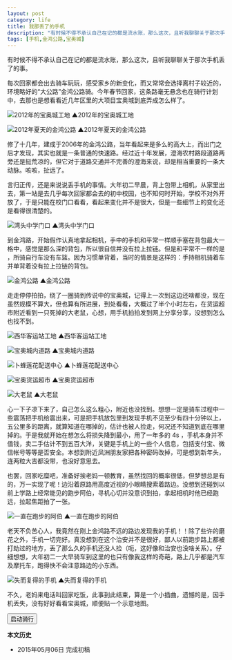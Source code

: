 ```yaml
---
layout: post
category: life
title: 我那丢了的手机
description: "有时候不得不承认自己在记的都是流水账，那么这次，且听我聊聊关于那次手机丢了的事。"
tags: [手机,金鸿公路,宝奥城]
---
```


有时候不得不承认自己在记的都是流水账，那么这次，且听我聊聊关于那次手机丢了的事。

每次回家都会出去骑车玩玩，感受家乡的新变化，而又常常会选择离村子较近的，环境略好的“大公路”金鸿公路骑。今年春节回家，这条路毫无悬念也在骑行计划中，去那也是想看看近几年区里的大项目宝奥城到底弄成怎么样了。 

![2012年的宝奥城工地]({{site.IMG_PATH}}/talk-about-my-lost-cell-phone-01.jpg?imageView2/2/w/640/q/90)
▲2012年的宝奥城工地

![2012年夏天的金鸿公路]({{site.IMG_PATH}}/talk-about-my-lost-cell-phone-02.jpg?imageView2/2/w/640/q/90)
▲2012年夏天的金鸿公路

修了十几年，建成于2006年的金鸿公路，当年看起来是多么的高大上，而出门之后才发现，其实也就是一条普通的快速路。经过近十年发展，澄海农村路段道路两旁还是挺荒凉的，但它对于道路交通并不完善的澄海来说，却是相当重要的一条大动脉。咳咳，扯远了。

言归正传，还是来说说丢手机的事情。大年初二早晨，背上包带上相机，从家里出去，第一站是去几乎每次回家都会去的初中校园，也不知何时开始，学校不对外开放了，于是只能在校门口看看，看起来变化并不是很大，但是一些细节上的变化还是看得很清楚的。

![湾头中学门口]({{site.IMG_PATH}}/talk-about-my-lost-cell-phone-03.jpg?imageView2/2/w/640/q/90)
▲湾头中学门口

到金鸿路，开始假作认真地拿起相机，手中的手机和平常一样顺手塞在背包最大一格中，感觉是那么深的背包，所以很自信并没有拉上拉链。但是和平常不一样的是 ，所骑自行车没有车篮。因为习惯单背着，当时的情景是这样的：手持相机骑着车并单背着没有拉上拉链的背包。

![金鸿公路]({{site.IMG_PATH}}/talk-about-my-lost-cell-phone-04.jpg?imageView2/2/w/640/q/90)
▲金鸿公路

走走停停拍拍，绕了一圈骑到传说中的宝奥城，记得上一次到这边还啥都没，现在虽然规模不算大，但也算有所进展，到处看看，大概过了半个小时左右，在货运超市附近看到一只死掉的大老鼠，心想，用手机拍拍发到网上分享分享，没想到怎么也找不到。

![西华客运站工地]({{site.IMG_PATH}}/talk-about-my-lost-cell-phone-05.jpg?imageView2/2/w/640/q/90)
▲西华客运站工地

![宝奥城内道路]({{site.IMG_PATH}}/talk-about-my-lost-cell-phone-06.jpg?imageView2/2/w/640/q/90)
▲宝奥城内道路

![卜蜂莲花配送中心]({{site.IMG_PATH}}/talk-about-my-lost-cell-phone-07.jpg?imageView2/2/w/640/q/90)
▲卜蜂莲花配送中心

![宝奥货运超市]({{site.IMG_PATH}}/talk-about-my-lost-cell-phone-08.jpg?imageView2/2/w/640/q/90)
▲宝奥货运超市

![大老鼠]({{site.IMG_PATH}}/talk-about-my-lost-cell-phone-09.jpg?imageView2/2/w/640/q/90)
▲大老鼠

心一下子凉下来了，自己怎么这么粗心，附近也没找到。想想一定是骑车过程中一些震荡把手机给震出来，可是把手机放包里到发现手机不见至少有四十分钟以上，五公里多的距离，就算知道在哪掉的，估计也被人捡走，何况还不知道到底在哪里掉的。于是我就开始在想怎么将损失降到最小，用了一年多的 4s ，手机本身并不值钱，卖二手估计不到五百大洋，关键是手机上的一些个人信息，包括支付宝、微信帐号等等是否安全。本想到附近凤洲朋友家把各种密码改掉，可是想到新年头，连两粒大吉都没带，也没好意思去。

也罢，回家吃糜吧，准备好挨老妈一顿教育，虽然找回的概率很低，但梦想总是有的，万一实现了呢！边沿着原路用高度近视的小眼睛搜索着路边。没想到还碰到以前上学路上经常能见的跑步阿伯，寻机心切并没意识到拍，拿起相机时他已经跑远，拉起焦距拍了一张。

![一直在跑步的阿伯]({{site.IMG_PATH}}/talk-about-my-lost-cell-phone-10.jpg?imageView2/2/w/640/q/90)
▲一直在跑步的阿伯

老天不负苦心人，我竟然在刚上金鸿路不远的路边发现我的手机！！除了些许的磨花之外，手机一切完好。真没想到在这个治安并不是很好，鄙人以前跑步路上都被打劫过的地方，丢了那么久的手机还没人捡（呃，这好像和治安也没啥关系）。仔细想想，大年初二一大早骑车到这里的也只有像我这样的奇葩，路上几乎都是汽车及摩托车，跑得快不会注意路边的小东西。

![失而复得的手机]({{site.IMG_PATH}}/talk-about-my-lost-cell-phone-11.jpg?imageView2/2/w/640/q/90)
▲失而复得的手机

不久，老妈来电话叫回家吃饭，此事到此结束，算是一个小插曲，遗憾的是，因手机丢失，没有好好看看宝奥城，顺便贴一个示意地图。

<div id="map"></div>
<button id="run">启动骑行</button> <span id="distance"></span>

**本文历史**

* 2015年05月06日 完成初稿

<style>
#map {width:100%;}
.BMap_cpyCtrl,.anchorBL,.anchorBR{display:none;}
</style>

<script type="text/javascript" src="http://api.map.baidu.com/api?v=2.0&ak=FCcc6261f101cd4ccefee22113a609de"></script>
<script type="text/javascript" src="http://api.map.baidu.com/library/LuShu/1.2/src/LuShu_min.js"></script>
<script type="text/javascript" src="http://api.map.baidu.com/library/GeoUtils/1.2/src/GeoUtils_min.js"></script>
<script type="text/javascript">
    var mwidth = $("#map").width();
    if(mwidth<640){
        $("#map").height(mwidth);
    }else{
        $("#map").height(mwidth*2/3);
    }
    var map = new BMap.Map("map"); 
    var point = new BMap.Point(116.8397,23.4817); 
    map.centerAndZoom(point, 14); 
    var point01 = new BMap.Point(116.820472,23.484385);
    var point02 = new BMap.Point(116.819772,23.482590); 
    var point03 = new BMap.Point(116.820552,23.482263); 
    var point04 = new BMap.Point(116.819902,23.480267); 
    var point05 = new BMap.Point(116.822676,23.479354); 
    var point06 = new BMap.Point(116.823955,23.481099); 
    var point07 = new BMap.Point(116.838247,23.475691); 
    var point08 = new BMap.Point(116.839915,23.475578); 
    var point09 = new BMap.Point(116.834267,23.464955); 
    var point10 = new BMap.Point(116.834457,23.464886); 
    var point11 = new BMap.Point(116.849850,23.493820); 
    var point12 = new BMap.Point(116.852079,23.492824); 
    var point13 = new BMap.Point(116.854431,23.496883);
    var point14 = new BMap.Point(116.837586,23.471335);
    var points = [point01, point02, point03, point04, point05, point06, point07, point08, point09, point10, point11, point12, point13, point12, point11, point10, point09, point08, point07, point02, point01];
    var polyline = new BMap.Polyline(points, {strokeWeight:2}); 
    var marker1 = new BMap.Marker(point01);  // 村里
    var marker2 = new BMap.Marker(point05);  // 湾中
    var marker3 = new BMap.Marker(point13);  // 宝奥城
    var marker4 = new BMap.Marker(point14);  // 丢手机地方
    var label1= new BMap.Label("村里",{offset:new BMap.Size(20,-10)});
    var label2= new BMap.Label("湾头中学",{offset:new BMap.Size(20,-10)});
    var label3= new BMap.Label("宝奥城",{offset:new BMap.Size(20,-10)});
    var label4= new BMap.Label("丢手机地方",{offset:new BMap.Size(20,-10)});
    map.addOverlay(marker1);   
    map.addOverlay(marker2); 
    map.addOverlay(marker3); 
    map.addOverlay(marker4); 
    marker1.setLabel(label1);
    marker2.setLabel(label2);
    marker3.setLabel(label3);
    marker4.setLabel(label4);
    map.addOverlay(polyline);   
    map.addControl(new BMap.NavigationControl({type: BMAP_NAVIGATION_CONTROL_ZOOM}));
    map.addControl(new BMap.ScaleControl({offset: new BMap.Size(80, 3)}));
    var dis = BMapLib.GeoUtils.getPolylineDistance(polyline);
    var lushu = new BMapLib.LuShu(map, points, {
        defaultContent: "",
        autoView: true, 
	speed:800,
        icon: new BMap.Icon('{{site.IMG_PATH}}/mountain_biking.png', new BMap.Size(30, 30), { anchor: new BMap.Size(15, 15) }),
        enableRotation: true,
        landmarkPois: []
    });
    $("#run").click(function(){
        lushu.start();
    });
    $("#distance").html("全程共" + (dis/1000).toFixed(1) + "公里");
</script>
